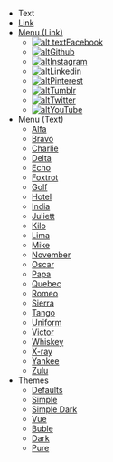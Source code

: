 <!-- markdownlint-disable no-empty-links -->
<!-- markdownlint-disable-next-line first-line-heading -->
- Text
- [Link](http://google.com)
- [Menu (Link)](http://google.com)
  - [![alt text](https://icongr.am/simple/facebook.svg?colored&size=16)Facebook](http://facebook.com)
  - [![alt](https://icongr.am/simple/github.svg?colored&size=16)Github](http://github.com)
  - [![alt](https://icongr.am/simple/instagram.svg?colored&size=16)Instagram](http://instagram.com)
  - [![alt](https://icongr.am/simple/linkedin.svg?colored&size=16)Linkedin](http://linkedin.com)
  - [![alt](https://icongr.am/simple/pinterest.svg?colored&size=16)Pinterest](http://pinterest.com)
  - [![alt](https://icongr.am/simple/tumblr.svg?colored&size=16)Tumblr](http://tumblr.com)
  - [![alt](https://icongr.am/simple/twitter.svg?colored&size=16)Twitter](http://twitter.com)
  - [![alt](https://icongr.am/simple/youtube.svg?colored&size=16)YouTube](http://youtube.com)
- Menu <span>(Text)</span>
  - [Alfa](#)
  - [Bravo](#)
  - [Charlie](#)
  - [Delta](#)
  - [Echo](#)
  - [Foxtrot](#)
  - [Golf](#)
  - [Hotel](#)
  - [India](#)
  - [Juliett](#)
  - [Kilo](#)
  - [Lima](#)
  - [Mike](#)
  - [November](#)
  - [Oscar](#)
  - [Papa](#)
  - [Quebec](#)
  - [Romeo](#)
  - [Sierra](#)
  - [Tango](#)
  - [Uniform](#)
  - [Victor](#)
  - [Whiskey](#)
  - [X-ray](#)
  - [Yankee](#)
  - [Zulu](#)
- Themes
  - <a href="#" data-link-title="Defaults">Defaults</a>
  - <a href="#" data-link-title="Simple">Simple</a>
  - <a href="#" data-link-title="Simple Dark">Simple Dark</a>
  - <a href="#" data-link-href="https://cdn.jsdelivr.net/npm/docsify@4/lib/themes/vue.css">Vue</a>
  - <a href="#" data-link-href="https://cdn.jsdelivr.net/npm/docsify@4/lib/themes/buble.css">Buble</a>
  - <a href="#" data-link-href="https://cdn.jsdelivr.net/npm/docsify@4/lib/themes/dark.css">Dark</a>
  - <a href="#" data-link-href="https://cdn.jsdelivr.net/npm/docsify@4/lib/themes/pure.css">Pure</a>
